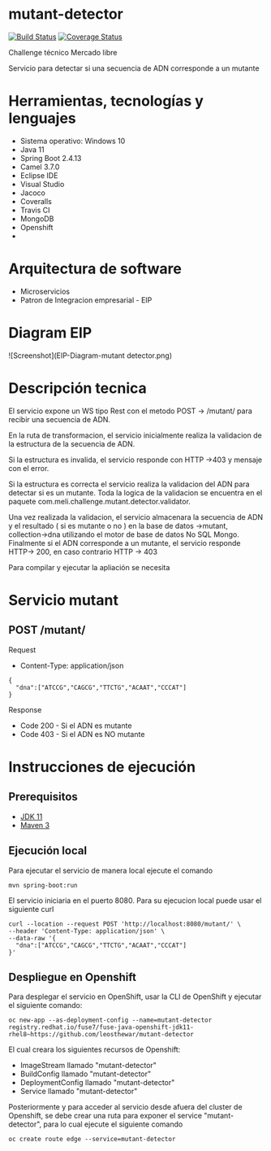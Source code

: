 # mutant-detector

[![Build Status](https://app.travis-ci.com/leosthewar/mutant-detector.svg?branch=main)](https://app.travis-ci.com/leosthewar/mutant-detector)
[![Coverage Status](https://coveralls.io/repos/github/leosthewar/mutant-detector/badge.svg?branch=main)](https://coveralls.io/github/leosthewar/mutant-detector?branch=main)

Challenge técnico Mercado libre

Servicio para detectar si una secuencia de ADN corresponde a un mutante

# Herramientas, tecnologías y lenguajes

- Sistema operativo: Windows 10
- Java 11
- Spring Boot 2.4.13
- Camel 3.7.0
- Eclipse IDE
- Visual Studio
- Jacoco
- Coveralls
- Travis CI
- MongoDB
- Openshift
- 

# Arquitectura de software
- Microservicios
- Patron de Integracion empresarial - EIP


# Diagram EIP

![Screenshot](EIP-Diagram-mutant detector.png)

# Descripción tecnica

El servicio expone un WS tipo Rest con el metodo POST -> /mutant/  para recibir una secuencia de ADN.

En la ruta de transformacion, el servicio inicialmente realiza la validacion de la estructura de la secuencia de ADN. 

Si la estructura  es invalida, el servicio responde con HTTP ->403  y mensaje con el error. 

Si la estructura es correcta el servicio realiza la validacion del ADN para detectar si es un mutante. Toda la logica de la validacion se encuentra en el paquete com.meli.challenge.mutant.detector.validator.


Una vez realizada la validacion, el servicio almacenara la secuencia de ADN y el resultado ( si es mutante o no ) en la base de datos ->mutant, collection->dna utilizando el motor de base de datos No SQL Mongo.
Finalmente  si el ADN corresponde a un mutante, el servicio responde HTTP-> 200, en caso contrario HTTP -> 403 

Para compilar y ejecutar la apliación se necesita 

# Servicio mutant

## POST /mutant/

Request

- Content-Type: application/json
```shell
{
  "dna":["ATCCG","CAGCG","TTCTG","ACAAT","CCCAT"]
}
```


Response
- Code 200 - Si el ADN es mutante
- Code 403 - Si el ADN es NO mutante

# Instrucciones de ejecución
## Prerequisitos

- [JDK 11](https://openjdk.org/projects/jdk/11/)
- [Maven 3](https://maven.apache.org)

## Ejecución local

Para ejecutar el servicio de manera local ejecute el comando 
```shell
mvn spring-boot:run
```
El servicio iniciaria en el puerto 8080.
Para su ejecucion local puede usar el siguiente curl
```shell
curl --location --request POST 'http://localhost:8080/mutant/' \
--header 'Content-Type: application/json' \
--data-raw '{
  "dna":["ATCCG","CAGCG","TTCTG","ACAAT","CCCAT"]
}'
```

## Despliegue en Openshift

Para desplegar el servicio en OpenShift,  usar la CLI de OpenShift y ejecutar el siguiente comando:
```shell
oc new-app --as-deployment-config --name=mutant-detector  registry.redhat.io/fuse7/fuse-java-openshift-jdk11-rhel8~https://github.com/leosthewar/mutant-detector 
```

El cual creara los siguientes recursos de Openshift:

 - ImageStream llamado "mutant-detector"
 - BuildConfig llamado "mutant-detector"
 - DeploymentConfig llamado "mutant-detector"
 - Service llamado "mutant-detector"

Posteriormente y para acceder al servicio desde afuera del cluster de Openshift, se debe crear una ruta para exponer el service "mutant-detector", para lo cual ejecute el siguiente comando

```shell
oc create route edge --service=mutant-detector
```

